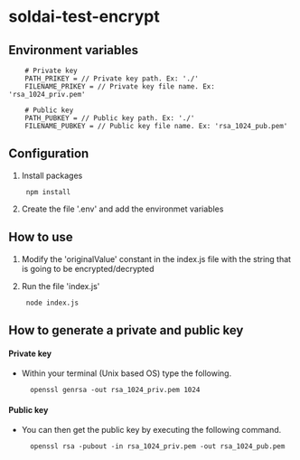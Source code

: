 # soldai-test-encrypt

## Environment variables
        # Private key
        PATH_PRIKEY = // Private key path. Ex: './'
        FILENAME_PRIKEY = // Private key file name. Ex: 'rsa_1024_priv.pem'

        # Public key
        PATH_PUBKEY = // Public key path. Ex: './'
        FILENAME_PUBKEY = // Public key file name. Ex: 'rsa_1024_pub.pem'


## Configuration

1. Install packages

        npm install
2. Create the file '.env' and add the environmet variables


## How to use

1. Modify the 'originalValue' constant in the index.js file with the string that is going to be encrypted/decrypted
2. Run the file 'index.js'

        node index.js

## How to generate a private and public key

#### Private key
* Within your terminal (Unix based OS) type the following.

        openssl genrsa -out rsa_1024_priv.pem 1024

#### Public key
* You can then get the public key by executing the following command.

        openssl rsa -pubout -in rsa_1024_priv.pem -out rsa_1024_pub.pem
